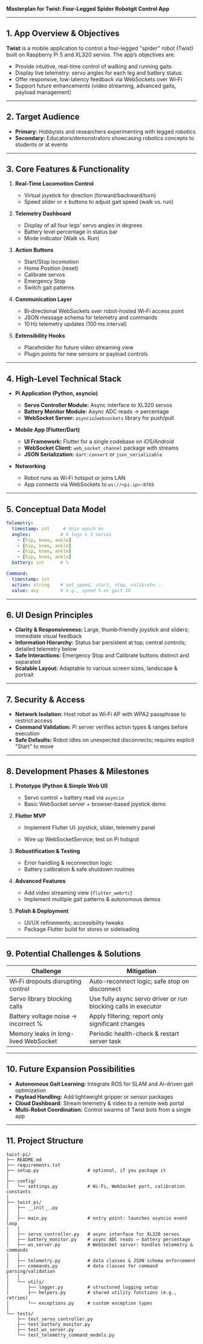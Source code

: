**Masterplan for Twist: Four-Legged Spider Robotgit Control App**

---

## 1. App Overview & Objectives

**Twist** is a mobile application to control a four-legged "spider" robot (Twist) built on Raspberry Pi 5 and XL320 servos. The app’s objectives are:

* Provide intuitive, real-time control of walking and running gaits
* Display live telemetry: servo angles for each leg and battery status
* Offer responsive, low-latency feedback via WebSockets over Wi‑Fi
* Support future enhancements (video streaming, advanced gaits, payload management)

---

## 2. Target Audience

* **Primary:** Hobbyists and researchers experimenting with legged robotics
* **Secondary:** Educators/demonstrators showcasing robotics concepts to students or at events

---

## 3. Core Features & Functionality

1. **Real-Time Locomotion Control**

   * Virtual joystick for direction (forward/backward/turn)
   * Speed slider or ± buttons to adjust gait speed (walk vs. run)

2. **Telemetry Dashboard**

   * Display of all four legs’ servo angles in degrees
   * Battery level percentage in status bar
   * Mode indicator (Walk vs. Run)

3. **Action Buttons**

   * Start/Stop locomotion
   * Home Position (reset)
   * Calibrate servos
   * Emergency Stop
   * Switch gait patterns

4. **Communication Layer**

   * Bi‑directional WebSockets over robot-hosted Wi‑Fi access point
   * JSON message schema for telemetry and commands
   * 10 Hz telemetry updates (100 ms interval)

5. **Extensibility Hooks**

   * Placeholder for future video streaming view
   * Plugin points for new sensors or payload controls

---

## 4. High-Level Technical Stack

* **Pi Application (Python, asyncio)**

  * **Servo Controller Module:** Async interface to XL320 servos
  * **Battery Monitor Module:** Async ADC reads → percentage
  * **WebSocket Server:** `asyncio`/`websockets` library for push/pull

* **Mobile App (Flutter/Dart)**

  * **UI Framework:** Flutter for a single codebase on iOS/Android
  * **WebSocket Client:** `web_socket_channel` package with streams
  * **JSON Serialization:** `dart:convert` or `json_serializable`

* **Networking**

  * Robot runs as Wi‑Fi hotspot or joins LAN
  * App connects via WebSockets to `ws://<pi-ip>:8765`

---

## 5. Conceptual Data Model

```yaml
Telemetry:
  timestamp: int     # Unix epoch ms
  angles:           # 4 legs × 3 servos
    - [hip, knee, ankle]
    - [hip, knee, ankle]
    - [hip, knee, ankle]
    - [hip, knee, ankle]
  battery: int      # %

Command:
  timestamp: int
  action: string    # set_speed, start, stop, calibrate...
  value: any        # e.g., speed % or gait ID
```

---

## 6. UI Design Principles

* **Clarity & Responsiveness:** Large, thumb‑friendly joystick and sliders; immediate visual feedback
* **Information Hierarchy:** Status bar persistent at top; central controls; detailed telemetry below
* **Safe Interactions:** Emergency Stop and Calibrate buttons distinct and separated
* **Scalable Layout:** Adaptable to various screen sizes, landscape & portrait

---

## 7. Security & Access

* **Network Isolation:** Host robot as Wi‑Fi AP with WPA2 passphrase to restrict access
* **Command Validation:** Pi server verifies action types & ranges before execution
* **Safe Defaults:** Robot idles on unexpected disconnects; requires explicit "Start" to move

---

## 8. Development Phases & Milestones

1. **Prototype (Python & Simple Web UI)**

   * Servo control + battery read via `asyncio`
   * Basic WebSocket server + browser-based joystick demo

2. **Flutter MVP**

   * Implement Flutter UI: joystick, slider, telemetry panel

   * Wire up WebSocketService; test on Pi hotspot

3. **Robustification & Testing**

   * Error handling & reconnection logic
   * Battery calibration & safe shutdown routines

4. **Advanced Features**

   * Add video streaming view (`flutter_webrtc`)
   * Implement multiple gait patterns & autonomous demos

5. **Polish & Deployment**

   * UI/UX refinements; accessibility tweaks
   * Package Flutter build for stores or sideloading

---

## 9. Potential Challenges & Solutions

| Challenge                            | Mitigation                                                     |
| ------------------------------------ | -------------------------------------------------------------- |
| Wi‑Fi dropouts disrupting control    | Auto-reconnect logic; safe stop on disconnect                  |
| Servo library blocking calls         | Use fully async servo driver or run blocking calls in executor |
| Battery voltage noise → incorrect %  | Apply filtering; report only significant changes               |
| Memory leaks in long-lived WebSocket | Periodic health-check & restart server task                    |

---

## 10. Future Expansion Possibilities

* **Autonomous Gait Learning:** Integrate ROS for SLAM and AI-driven gait optimization
* **Payload Handling:** Add lightweight gripper or sensor packages
* **Cloud Dashboard:** Stream telemetry & video to a remote web portal
* **Multi-Robot Coordination:** Control swarms of Twist bots from a single app

---

## 11. Project Structure
```
twist-pi/
├── README.md
├── requirements.txt
├── setup.py                  # optional, if you package it
│
├── config/
│   └── settings.py           # Wi-Fi, WebSocket port, calibration constants
│
├── twist_pi/
│   ├── __init__.py
│   │
│   ├── main.py               # entry point: launches asyncio event loop
│   │
│   ├── servo_controller.py   # async interface for XL320 servos
│   ├── battery_monitor.py    # async ADC reads → battery percentage
│   ├── ws_server.py          # WebSocket server: handles telemetry & commands
│   │
│   ├── telemetry.py          # data classes & JSON schema enforcement
│   ├── commands.py           # data classes for command parsing/validation
│   │
│   └── utils/
│       ├── logger.py         # structured logging setup
│       ├── helpers.py        # shared utility functions (e.g., retries)
│       └── exceptions.py     # custom exception types
│
└── tests/
    ├── test_servo_controller.py
    ├── test_battery_monitor.py
    ├── test_ws_server.py
    └── test_telemetry_command_models.py

```